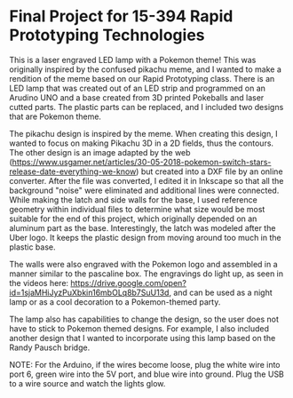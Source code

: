 # Final Project for 15-394 Rapid Prototyping Technologies
This is a laser engraved LED lamp with a Pokemon theme! This was originally inspired by the confused pikachu meme, and I wanted to make a rendition
of the meme based on our Rapid Prototyping class. There is an LED lamp that was created out of an LED strip and programmed on an Arudino UNO and a base
created from 3D printed Pokeballs and laser cutted parts. The plastic parts can be replaced, and I included two designs that are Pokemon theme.

The pikachu design is inspired by the meme. When creating this design, I wanted to focus on making Pikachu 3D in a 2D fields, thus the contours.
The other design is an image adapted by the web (https://www.usgamer.net/articles/30-05-2018-pokemon-switch-stars-release-date-everything-we-know)
but created into a DXF file by an online converter. After the file was converted, I edited it in Inkscape so that all the background "noise" were eliminated and additional lines were connected. While making the latch and side walls for the base, I used reference geometry within individual files to determine what size would be most suitable for the end of this project, which originally depended on an aluminum part as the base. Interestingly, the latch was modeled after the Uber logo. It keeps the plastic design from moving around too much in the plastic base.

The walls were also engraved with the Pokemon logo and assembled in a manner similar to the pascaline box. The engravings
do light up, as seen in the videos here: https://drive.google.com/open?id=1sjaMHiJyzPuXbkin16mbOLq8b7SuU13d, and can be used as a night lamp or as a cool decoration to a Pokemon-themed party.

The lamp also has capabilities to change the design, so the user does not have to stick to Pokemon themed designs. For example, I also included
another design that I wanted to incorporate using this lamp based on the Randy Pausch bridge.

NOTE: For the Arduino, if the wires become loose, plug the white wire into port 6, green wire into the 5V port, and blue wire into ground. Plug the USB to a wire source and watch the lights glow.
